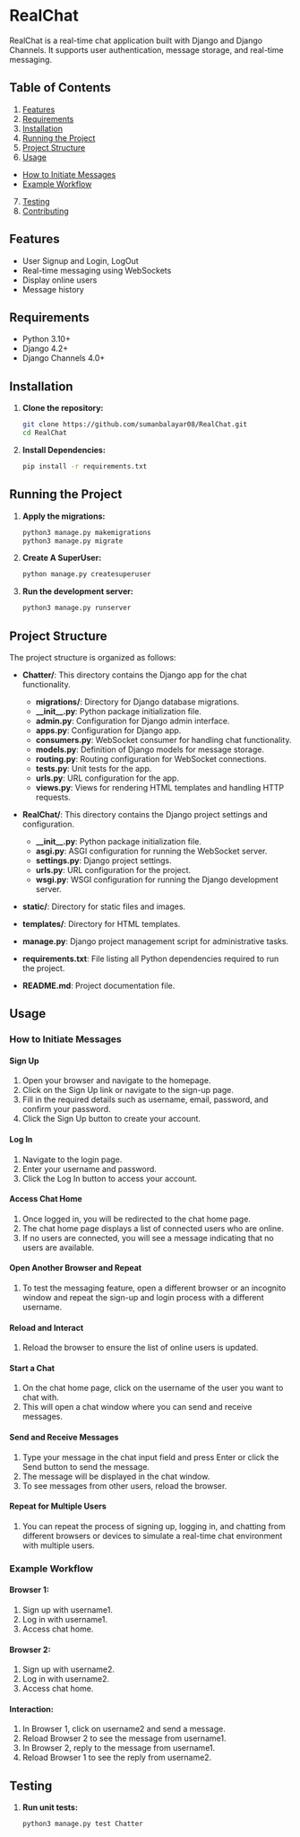 # RealChat

RealChat is a real-time chat application built with Django and Django Channels. It supports user authentication, message storage, and real-time messaging.

## Table of Contents

1. [Features](#features)
2. [Requirements](#requirements)
3. [Installation](#installation)
4. [Running the Project](#running-the-project)
5. [Project Structure](#project-structure)
6. [Usage](#usage)
  - [How to Initiate Messages](#how-to-initiate-messages)
  - [Example Workflow](#example-workflow)
7. [Testing](#testing)
8. [Contributing](#contributing)


## Features

- User Signup and Login, LogOut
- Real-time messaging using WebSockets
- Display online users
- Message history

## Requirements

- Python 3.10+
- Django 4.2+
- Django Channels 4.0+

## Installation

1. **Clone the repository:**

   ```bash
   git clone https://github.com/sumanbalayar08/RealChat.git
   cd RealChat

2. **Install Dependencies:**

   ```bash
   pip install -r requirements.txt

## Running the Project

1. **Apply the migrations:**

   ```bash
   python3 manage.py makemigrations
   python3 manage.py migrate

2. **Create A SuperUser:**

   ```bash
   python manage.py createsuperuser

3. **Run the development server:**

   ```bash
   python3 manage.py runserver

## Project Structure


The project structure is organized as follows:

- **Chatter/**: This directory contains the Django app for the chat functionality.
  - **migrations/**: Directory for Django database migrations.
  - **\_\_init\_\_.py**: Python package initialization file.
  - **admin.py**: Configuration for Django admin interface.
  - **apps.py**: Configuration for Django app.
  - **consumers.py**: WebSocket consumer for handling chat functionality.
  - **models.py**: Definition of Django models for message storage.
  - **routing.py**: Routing configuration for WebSocket connections.
  - **tests.py**: Unit tests for the app.
  - **urls.py**: URL configuration for the app.
  - **views.py**: Views for rendering HTML templates and handling HTTP requests.

- **RealChat/**: This directory contains the Django project settings and configuration.
  - **\_\_init\_\_.py**: Python package initialization file.
  - **asgi.py**: ASGI configuration for running the WebSocket server.
  - **settings.py**: Django project settings.
  - **urls.py**: URL configuration for the project.
  - **wsgi.py**: WSGI configuration for running the Django development server.

- **static/**: Directory for static files and images.

- **templates/**: Directory for HTML templates.

- **manage.py**: Django project management script for administrative tasks.

- **requirements.txt**: File listing all Python dependencies required to run the project.

- **README.md**: Project documentation file.

## Usage

### How to Initiate Messages

#### Sign Up

1. Open your browser and navigate to the homepage.
2. Click on the Sign Up link or navigate to the sign-up page.
3. Fill in the required details such as username, email, password, and confirm your password.
4. Click the Sign Up button to create your account.

#### Log In

1. Navigate to the login page.
2. Enter your username and password.
3. Click the Log In button to access your account.

#### Access Chat Home

1. Once logged in, you will be redirected to the chat home page.
2. The chat home page displays a list of connected users who are online.
3. If no users are connected, you will see a message indicating that no users are available.

#### Open Another Browser and Repeat

1. To test the messaging feature, open a different browser or an incognito window and repeat the sign-up and login process with a different username.

#### Reload and Interact

1. Reload the browser to ensure the list of online users is updated.

#### Start a Chat

1. On the chat home page, click on the username of the user you want to chat with.
2. This will open a chat window where you can send and receive messages.

#### Send and Receive Messages

1. Type your message in the chat input field and press Enter or click the Send button to send the message.
2. The message will be displayed in the chat window.
3. To see messages from other users, reload the browser.

#### Repeat for Multiple Users

1. You can repeat the process of signing up, logging in, and chatting from different browsers or devices to simulate a real-time chat environment with multiple users.

### Example Workflow

#### Browser 1:

1. Sign up with username1.
2. Log in with username1.
3. Access chat home.

#### Browser 2:

1. Sign up with username2.
2. Log in with username2.
3. Access chat home.

#### Interaction:

1. In Browser 1, click on username2 and send a message.
2. Reload Browser 2 to see the message from username1.
3. In Browser 2, reply to the message from username1.
4. Reload Browser 1 to see the reply from username2.

## Testing

1. **Run unit tests:**

   ```bash
   python3 manage.py test Chatter

